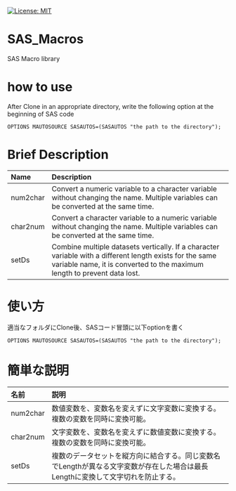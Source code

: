 [![License: MIT](https://img.shields.io/badge/License-MIT-yellow.svg)](https://opensource.org/licenses/MIT)

# SAS_Macros
SAS Macro library

# how to use
After Clone in an appropriate directory, write the following option at the beginning of SAS code

```OPTIONS MAUTOSOURCE SASAUTOS=(SASAUTOS "the path to the directory");```

# Brief Description

|Name|Description|
|:---|:---|
|num2char|Convert a numeric variable to a character variable without changing the name. Multiple variables can be converted at the same time.|
|char2num|Convert a character variable to a numeric variable without changing the name. Multiple variables can be converted at the same time.|
|setDs|Combine multiple datasets vertically. If a character variable with a different length exists for the same variable name, it is converted to the maximum length to prevent data lost.|

# 使い方
適当なフォルダにClone後、SASコード冒頭に以下optionを書く

```OPTIONS MAUTOSOURCE SASAUTOS=(SASAUTOS "the path to the directory");```

# 簡単な説明

|名前|説明|
|:---|:---|
|num2char|数値変数を、変数名を変えずに文字変数に変換する。複数の変数を同時に変換可能。|
|char2num|文字変数を、変数名を変えずに数値変数に変換する。複数の変数を同時に変換可能。|
|setDs|複数のデータセットを縦方向に結合する。同じ変数名でLengthが異なる文字変数が存在した場合は最長Lengthに変換して文字切れを防止する。|
